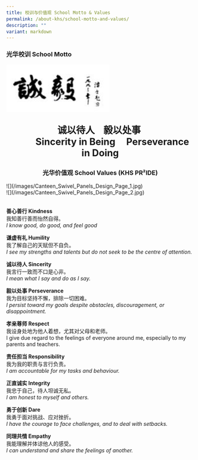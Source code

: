 ```yaml
---
title: 校训与价值观 School Motto & Values
permalink: /about-khs/school-motto-and-values/
description: ""
variant: markdown
---
```

<h3><strong>光华校训 School Motto</strong></h3>
<div class="isomer-image-wrapper">
<img style="width:55%" height="auto" width="100%" src="/images/smv1.png">
</div>
<p style="text-align: center;font-size:25px"><strong>诚以待人&nbsp;&nbsp; &nbsp;毅以处事&nbsp;</strong>
<br><strong> ‎ ‎ ‎ ‎ ‎ ‎ ‎ ‎ ‎ ‎ ‎ ‎Sincerity in Being‎ ‎ ‎ ‎ ‎ Perseverance in Doing</strong>
</p>
<p></p>
<h3 align="center"><strong>光华价值观 School Values (KHS PR²IDE)</strong></h3>
![](/images/Canteen_Swivel_Panels_Design_Page_1.jpg) 
<br>![](/images/Canteen_Swivel_Panels_Design_Page_2.jpg)

<p style="text-align: left;"><strong><br>善心善行 Kindness </strong><br>我知善行善而怡然自得。 <br><em>I know good, do good, and feel good</em> <br>
</p>
<p style="text-align: left;"><strong>谦虚有礼 Humility </strong><br>我了解自己的天赋但不自负。 <br><em>I see my strengths and talents but do not seek to be the centre of attention.</em>
</p>
<p style="text-align: left;"><strong>诚以待人 Sincerity </strong><br>我言行一致而不口是心非。 <br><em>I mean what I say and do as I say.</em> <br>
</p>
<p style="text-align: left;"><strong>毅以处事 Perseverance </strong><br>我为目标坚持不懈，排除一切困难。 <br><em>I persist toward my goals despite obstacles, discouragement, or disappointment.</em> <br>
</p>
<p style="text-align: left;"><strong>孝亲尊师 Respect </strong><br>我设身处地为他人着想，尤其对父母和老师。 <br>I give due regard to the feelings of everyone around me, especially to my parents and teachers. <br>
</p>
<p style="text-align: left;"><strong>责任担当 Responsibility </strong><br>我为我的职责与言行负责。 <br><em>I am accountable for my tasks and behaviour.</em> <br>
</p>
<p style="text-align: left;"><strong>正直诚实 Integrity </strong><br>我忠于自己，待人坦诚无私。 <br><em>I am honest to myself and others.</em> <br>
</p>
<p style="text-align: left;"><strong>勇于创新 Dare </strong><br>我勇于面对挑战、应对挫折。 <br><em>I have the courage to face challenges, and to deal with setbacks.</em> <br>
</p>
<p style="text-align: left;"><strong>同理共情 Empathy </strong><br>我能理解并体谅他人的感受。 <br><em>I can understand and share the feelings of another.</em>
</p>